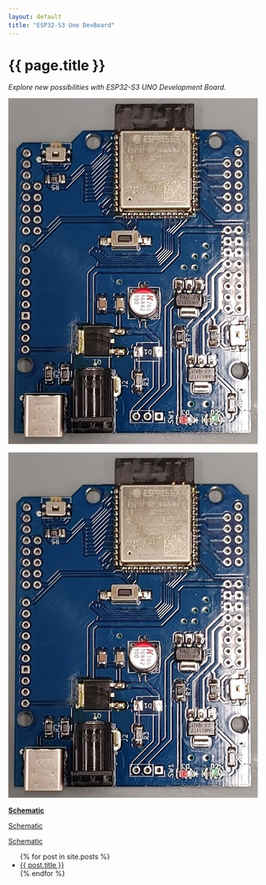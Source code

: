 ```yaml
---
layout: default
title: "ESP32-S3 Uno DevBoard"
---
```


{{ page.title }}
================

<i>Explore new possibilities with ESP32-S3 UNO Development Board.</i>

<img src="assets/ESP32-Uno-assembled.jpg">

![ESP32-S3 Arduino Uno](assets/ESP32-Uno-assembled.jpg)

<a href="schematic.md"><b>Schematic</b></a>

[Schematic](schematic.md)

<a href="{{% link schematic.md %}}">Schematic</a>

<ul>
  {% for post in site.posts %}
    <li>
      <a href="{{ post.url }}">{{ post.title }}</a>
    </li>
  {% endfor %}
</ul>
